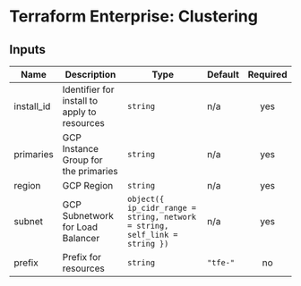 # Terraform Enterprise: Clustering

## Inputs

| Name | Description | Type | Default | Required |
|------|-------------|------|---------|:-----:|
| install\_id | Identifier for install to apply to resources | `string` | n/a | yes |
| primaries | GCP Instance Group for the primaries | `string` | n/a | yes |
| region | GCP Region | `string` | n/a | yes |
| subnet | GCP Subnetwork for Load Balancer | `object({ ip_cidr_range = string, network = string, self_link = string })` | n/a | yes |
| prefix | Prefix for resources | `string` | `"tfe-"` | no |


